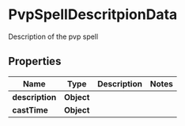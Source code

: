 

# PvpSpellDescritpionData

Description of the pvp spell

## Properties

Name | Type | Description | Notes
------------ | ------------- | ------------- | -------------
**description** | **Object** |  | 
**castTime** | **Object** |  | 



